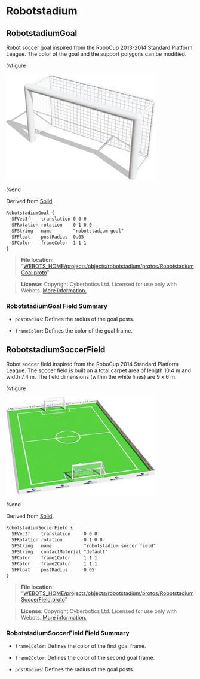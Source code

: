 # Robotstadium

## RobotstadiumGoal

Robot soccer goal inspired from the RoboCup 2013-2014 Standard Platform League.
The color of the goal and the support polygons can be modified.

%figure

![RobotstadiumGoal](images/objects/robotstadium/RobotstadiumGoal/model.thumbnail.png)

%end

Derived from [Solid](../reference/solid.md).

```
RobotstadiumGoal {
  SFVec3f    translation 0 0 0
  SFRotation rotation    0 1 0 0
  SFString   name        "robotstadium goal"
  SFFloat    postRadius  0.05
  SFColor    frameColor  1 1 1
}
```

> **File location**: "[WEBOTS\_HOME/projects/objects/robotstadium/protos/RobotstadiumGoal.proto](https://github.com/omichel/webots/tree/master/projects/objects/robotstadium/protos/RobotstadiumGoal.proto)"

> **License**: Copyright Cyberbotics Ltd. Licensed for use only with Webots.
[More information.](https://cyberbotics.com/webots_assets_license)

### RobotstadiumGoal Field Summary

- `postRadius`: Defines the radius of the goal posts.

- `frameColor`: Defines the color of the goal frame.

## RobotstadiumSoccerField

Robot soccer field inspired from the RoboCup 2014 Standard Platform League.
The soccer field is built on a total carpet area of length 10.4 m and width 7.4 m.
The field dimensions (within the white lines) are 9 x 6 m.

%figure

![RobotstadiumSoccerField](images/objects/robotstadium/RobotstadiumSoccerField/model.thumbnail.png)

%end

Derived from [Solid](../reference/solid.md).

```
RobotstadiumSoccerField {
  SFVec3f    translation     0 0 0
  SFRotation rotation        0 1 0 0
  SFString   name            "robotstadium soccer field"
  SFString   contactMaterial "default"
  SFColor    frame1Color     1 1 1
  SFColor    frame2Color     1 1 1
  SFFloat    postRadius      0.05
}
```

> **File location**: "[WEBOTS\_HOME/projects/objects/robotstadium/protos/RobotstadiumSoccerField.proto](https://github.com/omichel/webots/tree/master/projects/objects/robotstadium/protos/RobotstadiumSoccerField.proto)"

> **License**: Copyright Cyberbotics Ltd. Licensed for use only with Webots.
[More information.](https://cyberbotics.com/webots_assets_license)

### RobotstadiumSoccerField Field Summary

- `frame1Color`: Defines the color of the first goal frame.

- `frame2Color`: Defines the color of the second goal frame.

- `postRadius`: Defines the radius of the goal posts.

